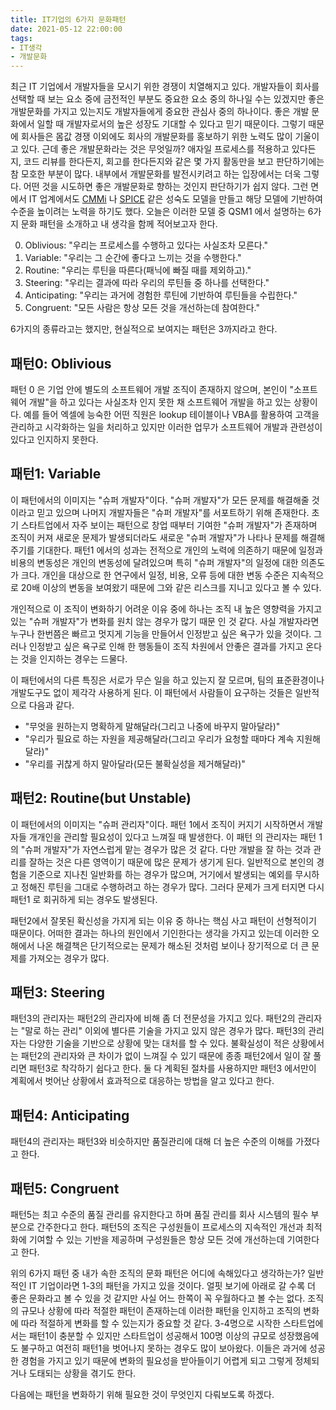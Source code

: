 ```yaml
---
title: IT기업의 6가지 문화패턴
date: 2021-05-12 22:00:00
tags:
- IT생각
- 개발문화
---
```

최근 IT 기업에서 개발자들을 모시기 위한 경쟁이 치열해지고 있다. 개발자들이 회사를 선택할 때 보는 요소 중에 금전적인 부분도 중요한 요소 중의 하나일 수는 있겠지만 좋은 개발문화를 가지고 있는지도 개발자들에게 중요한 관심사 중의 하나이다. 좋은 개발 문화에서 일할 때 개발자로서의 높은 성장도 기대할 수 있다고 믿기 때문이다. 그렇기 때문에 회사들은 몸값 경쟁 이외에도 회사의 개발문화를 홍보하기 위한 노력도 많이 기울이고 있다.
근데 좋은 개발문화라는 것은 무엇일까? 애자일 프로세스를 적용하고 있다든지, 코드 리뷰를 한다든지, 회고를 한다든지와 같은 몇 가지 활동만을 보고 판단하기에는 참 모호한 부분이 많다. 내부에서 개발문화를 발전시키려고 하는 입장에서는 더욱 그렇다. 어떤 것을 시도하면 좋은 개발문화로 향하는 것인지 판단하기가 쉽지 않다.
그런 면에서 IT 업계에서도 [CMMi](https://ko.wikipedia.org/wiki/%EB%8A%A5%EB%A0%A5_%EC%84%B1%EC%88%99%EB%8F%84_%ED%86%B5%ED%95%A9_%EB%AA%A8%EB%8D%B8) 나 [SPICE](https://ko.wikipedia.org/wiki/ISO/IEC_15504) 같은 성숙도 모델을 만들고 해당 모델에 기반하여 수준을 높이려는 노력을 하기도 했다. 오늘은 이러한 모델 중 QSM1 에서 설명하는 6가지 문화 패턴을 소개하고 내 생각을 함께 적어보고자 한다.

0. Oblivious: "우리는 프로세스를 수행하고 있다는 사실조차 모른다."
1. Variable: "우리는 그 순간에 좋다고 느끼는 것을 수행한다."
2. Routine: "우리는 루틴을 따른다(패닉에 빠질 때를 제외하고)."
3. Steering: "우리는 결과에 따라 우리의 루틴들 중 하나를 선택한다."
4. Anticipating: "우리는 과거에 경험한 루틴에 기반하여 루틴들을 수립한다." 
5. Congruent: "모든 사람은 항상 모든 것을 개선하는데 참여한다."

6가지의 종류라고는 했지만, 현실적으로 보여지는 패턴은 3까지라고 한다. 

## 패턴0: Oblivious 
패턴 0 은 기업 안에 별도의 소프트웨어 개발 조직이 존재하지 않으며, 본인이 "소프트웨어 개발"을 하고 있다는 사실조차 인지 못한 채 소프트웨어 개발을 하고 있는 상황이다. 예를 들어 엑셀에 능숙한 어떤 직원은 lookup 테이블이나 VBA를 활용하여 고객을 관리하고 시각화하는 일을 처리하고 있지만 이러한 업무가 소프트웨어 개발과 관련성이 있다고 인지하지 못한다.

## 패턴1: Variable
이 패턴에서의 이미지는 "슈퍼 개발자"이다. "슈퍼 개발자"가 모든 문제를 해결해줄 것이라고 믿고 있으며 나머지 개발자들은 "슈퍼 개발자"를 서포트하기 위해 존재한다. 초기 스타트업에서 자주 보이는 패턴으로 창업 때부터 기여한 "슈퍼 개발자"가 존재하며 조직이 커져 새로운 문제가 발생되더라도 새로운 "슈퍼 개발자"가 나타나 문제를 해결해주기를 기대한다. 패턴1 에서의 성과는 전적으로 개인의 노력에 의존하기 때문에 일정과 비용의 변동성은 개인의 변동성에 달려있으며 특히 "슈퍼 개발자"의 일정에 대한 의존도가 크다. 개인을 대상으로 한 연구에서 일정, 비용, 오류 등에 대한 변동 수준은 지속적으로 20배 이상의 변동을 보여왔기 때문에 그와 같은 리스크를 지니고 있다고 볼 수 있다. 

개인적으로 이 조직이 변화하기 어려운 이유 중에 하나는 조직 내 높은 영향력을 가지고 있는 "슈퍼 개발자"가 변화를 원치 않는 경우가 많기 때문 인 것 같다. 사실 개발자라면 누구나 한번쯤은 빠르고 멋지게 기능을 만들어서 인정받고 싶은 욕구가 있을 것이다. 그러나 인정받고 싶은 욕구로 인해 한 행동들이 조직 차원에서 안좋은 결과를 가지고 온다는 것을 인지하는 경우는 드물다.

이 패턴에서의 다른 특징은 서로가 무슨 일을 하고 있는지 잘 모르며, 팀의 표준환경이나 개발도구도 없이 제각각 사용하게 된다. 이 패턴에서 사람들이 요구하는 것들은 일반적으로 다음과 같다. 
* "무엇을 원하는지 명확하게 말해달라(그리고 나중에 바꾸지 말아달라)"
* "우리가 필요로 하는 자원을 제공해달라(그리고 우리가 요청할 때마다 계속 지원해달라)"
* "우리를 귀찮게 하지 말아달라(모든 불확실성을 제거해달라)"

## 패턴2: Routine(but Unstable)
이 패턴에서의 이미지는 "슈퍼 관리자"이다. 패턴 1에서 조직이 커지기 시작하면서 개발자들 개개인을 관리할 필요성이 있다고 느껴질 때 발생한다. 이 패턴 의 관리자는 패턴 1의 "슈퍼 개발자"가 자연스럽게 맡는 경우가 많은 것 같다. 다만 개발을 잘 하는 것과 관리를 잘하는 것은 다른 영역이기 때문에 많은 문제가 생기게 된다. 일반적으로 본인의 경험을 기준으로 지나친 일반화를 하는 경우가 많으며, 거기에서 발생되는 예외를 무시하고 정해진 루틴을 그대로 수행하려고 하는 경우가 많다. 그러다 문제가 크게 터지면 다시 패턴1 로 회귀하게 되는 경우도 발생된다. 

패턴2에서 잘못된 확신성을 가지게 되는 이유 중 하나는 핵심 사고 패턴이 선형적이기 때문이다. 어떠한 결과는 하나의 원인에서 기인한다는 생각을 가지고 있는데 이러한 오해에서 나온 해결책은 단기적으로는 문제가 해소된 것처럼 보이나 장기적으로 더 큰 문제를 가져오는 경우가 많다.

## 패턴3: Steering
패턴3의 관리자는 패턴2의 관리자에 비해 좀 더 전문성을 가지고 있다. 패턴2의 관리자는 "말로 하는 관리" 이외에 별다른 기술을 가지고 있지 않은 경우가 많다. 패턴3의 관리자는 다양한 기술을 기반으로 상황에 맞는 대처를 할 수 있다. 불확실성이 적은 상황에서는 패턴2의 관리자와 큰 차이가 없이 느껴질 수 있기 때문에 종종 패턴2에서 일이 잘 풀리면 패턴3로 착각하기 쉽다고 한다. 둘 다 계획된 절차를 사용하지만 패턴3 에서만이 계획에서 벗어난 상황에서 효과적으로 대응하는 방법을 알고 있다고 한다. 

## 패턴4: Anticipating
패턴4의 관리자는 패턴3와 비슷하지만 품질관리에 대해 더 높은 수준의 이해를 가졌다고 한다. 

## 패턴5: Congruent
패턴5는 최고 수준의 품질 관리를 유지한다고 하며 품질 관리를 회사 시스템의 필수 부분으로 간주한다고 한다. 패턴5의 조직은 구성원들이 프로세스의 지속적인 개선과 최적화에 기여할 수 있는 기반을 제공하며 구성원들은 항상 모든 것에 개선하는데 기여한다고 한다.

위의 6가지 패턴 중 내가 속한 조직의 문화 패턴은 어디에 속해있다고 생각하는가? 일반적인 IT 기업이라면 1-3의 패턴을 가지고 있을 것이다. 얼핏 보기에 아래로 갈 수록 더 좋은 문화라고 볼 수 있을 것 같지만 사실 어느 한쪽이 꼭 우월하다고 볼 수는 없다. 조직의 규모나 상황에 따라 적절한 패턴이 존재하는데 이러한 패턴을 인지하고 조직의 변화에 따라 적절하게 변화를 할 수 있는지가 중요할 것 같다. 3-4명으로 시작한 스타트업에서는 패턴1이 충분할 수 있지만 스타트업이 성공해서 100명 이상의 규모로 성장했음에도 불구하고 여전히 패턴1을 벗어나지 못하는 경우도 많이 보아왔다. 이들은 과거에 성공한 경험을 가지고 있기 때문에 변화의 필요성을 받아들이기 어렵게 되고 그렇게 정체되거나 도태되는 상황을 겪기도 한다. 

다음에는 패턴을 변화하기 위해 필요한 것이 무엇인지 다뤄보도록 하겠다.